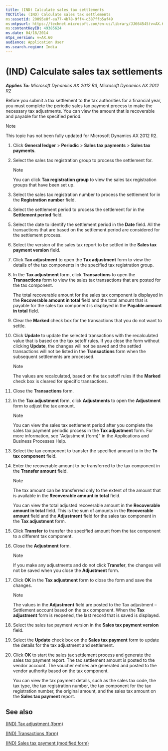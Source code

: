 ```yaml
---
title: (IND) Calculate sales tax settlements
TOCTitle: (IND) Calculate sales tax settlements
ms:assetid: 20095e8f-ea77-4b78-9ff4-c387ffb5af49
ms:mtpsurl: https://technet.microsoft.com/en-us/library/JJ664545(v=AX.60)
ms:contentKeyID: 49385624
ms.date: 04/18/2014
mtps_version: v=AX.60
audience: Application User
ms.search.region: India
---
```


# (IND) Calculate sales tax settlements 


_**Applies To:** Microsoft Dynamics AX 2012 R3, Microsoft Dynamics AX 2012 R2_

Before you submit a tax settlement to the tax authorities for a financial year, you must complete the periodic sales tax payment process to make the necessary tax adjustments. You can view the amount that is recoverable and payable for the specified period.


> [!NOTE]
> <P>This topic has not been fully updated for Microsoft Dynamics AX 2012 R2.</P>



1.  Click **General ledger** \> **Periodic** \> **Sales tax payments** \> **Sales tax payments**.

2.  Select the sales tax registration group to process the settlement for.
    

    > [!NOTE]
    > <P>You can click <STRONG>Tax registration group</STRONG> to view the sales tax registration groups that have been set up.</P>



3.  Select the sales tax registration number to process the settlement for in the **Registration number** field.

4.  Select the settlement period to process the settlement for in the **Settlement period** field.

5.  Select the date to identify the settlement period in the **Date** field. All the transactions that are based on the settlement period are considered for the settlement process.

6.  Select the version of the sales tax report to be settled in the **Sales tax payment version** field.

7.  Click **Tax adjustment** to open the **Tax adjustment** form to view the details of the tax components in the specified tax registration group.

8.  In the **Tax adjustment** form, click **Transactions** to open the **Transactions** form to view the sales tax transactions that are posted for the tax component.
    
    The total recoverable amount for the sales tax component is displayed in the **Recoverable amount in total** field and the total amount that is payable for the sales tax component is displayed in the **Payable amount in total** field.

9.  Clear the **Marked** check box for the transactions that you do not want to settle.

10. Click **Update** to update the selected transactions with the recalculated value that is based on the tax setoff rules. If you close the form without clicking **Update**, the changes will not be saved and the settled transactions will not be listed in the **Transactions** form when the subsequent settlements are processed.
    

    > [!NOTE]
    > <P>The values are recalculated, based on the tax setoff rules if the <STRONG>Marked</STRONG> check box is cleared for specific transactions.</P>



11. Close the **Transactions** form.

12. In the **Tax adjustment** form, click **Adjustments** to open the **Adjustment** form to adjust the tax amount.
    

    > [!NOTE]
    > <P>You can view the sales tax settlement period after you complete the sales tax payment periodic process in the <STRONG>Tax adjustment</STRONG> form. For more information, see "Adjustment (form)" in the Applications and Business Processes Help.</P>



13. Select the tax component to transfer the specified amount to in the **To tax component** field.

14. Enter the recoverable amount to be transferred to the tax component in the **Transfer amount** field.
    

    > [!NOTE]
    > <P>The tax amount can be transferred only to the extent of the amount that is available in the <STRONG>Recoverable amount in total</STRONG> field.</P>

    
    You can view the total adjusted recoverable amount in the **Recoverable amount in total** field. This is the sum of amounts in the **Recoverable amount** field and the **Adjustment** field for the sales tax component in the **Tax adjustment** form.

15. Click **Transfer** to transfer the specified amount from the tax component to a different tax component.

16. Close the **Adjustment** form.
    

    > [!NOTE]
    > <P>If you make any adjustments and do not click <STRONG>Transfer</STRONG>, the changes will not be saved when you close the <STRONG>Adjustment</STRONG> form.</P>



17. Click **OK** in the **Tax adjustment** form to close the form and save the changes.
    

    > [!NOTE]
    > <P>The values in the <STRONG>Adjustment</STRONG> field are posted to the Tax adjustment – Settlement account based on the tax component. When the <STRONG>Tax adjustment</STRONG> form is reopened, the last record that is saved is displayed.</P>



18. Select the sales tax payment version in the **Sales tax payment version** field.

19. Select the **Update** check box on the **Sales tax payment** form to update the details for the tax adjustment and settlement.

20. Click **OK** to start the sales tax settlement process and generate the sales tax payment report. The tax settlement amount is posted to the vendor account. The voucher entries are generated and posted to the vendor authority based on the tax component.
    
    You can view the tax payment details, such as the sales tax code, the tax type, the tax registration number, the tax component for the tax registration number, the original amount, and the sales tax amount on the **Sales tax payment** report.

## See also

[(IND) Tax adjustment (form)](https://technet.microsoft.com/en-us/library/jj664843\(v=ax.60\))

[(IND) Transactions (form)](https://technet.microsoft.com/en-us/library/jj664764\(v=ax.60\))

[(IND) Sales tax payment (modified form)](https://technet.microsoft.com/en-us/library/jj664427\(v=ax.60\))

  


